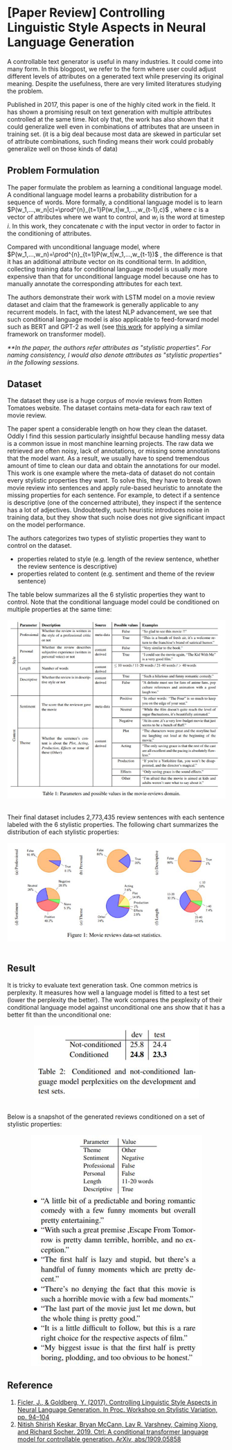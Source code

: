 # [Paper Review] Controlling Linguistic Style Aspects in Neural Language Generation

A controllable text generator is useful in many industries. It could come into many form. In this blogpost, we refer to the form where user could adjust different levels of attributes on a generated text while preserving its original meaning. Despite the usefulness, there are very limited literatures studying the problem. 

Published in 2017, this paper is one of the highly cited work in the field. It has shown a promising result on text generation with multiple attributes controlled at the same time. Not oly that, the work has also shown that it could generalize well even in combinations of attributes that are unseen in training set. (it is a big deal because most data are skewed in particular set of attribute combinations, such finding means their work could probably generalize well on those kinds of data)

## Problem Formulation

The paper formulate the problem as learning a conditional language model. A conditional language model learns a probability distribution for a sequence of words. More formally, a conditional language model is to learn $P(w_1,...,w_n|c)=\prod^{n}_{t=1}P(w_t|w_1,...,w_{t-1},c)$ , where $c$ is a vector of attributes where we want to control, and $w_i$ is the word at timestep $i$. In this work, they concatenate $c$ with the input vector in order to factor in the conditioning of attributes.

Compared with unconditional language model, where $P(w_1,...,w_n)=\prod^{n}_{t=1}P(w_t|w_1,...,w_{t-1})$ , the difference is that it has an additional attribute vector on its conditional term. In addition, collecting training data for conditional language model is usually more expensive than that for unconditional language model because one has to manually annotate the corresponding attributes for each text.

The authors demonstrate their work with LSTM model on a movie review dataset and claim that the framework is generally applicable to any recurrent models. In fact, with the latest NLP advancement, we see that such conditional language model is also applicable to feed-forward model such as BERT and GPT-2 as well (see [this work](https://arxiv.org/pdf/1707.02633.pdf) for applying a similar framework on transformer model).  

_**In the paper, the authors refer attributes as "stylistic properties". For naming consistency, I would also denote attributes as "stylistic properties" in the following sessions._

## Dataset

The dataset they use is a huge corpus of movie reviews from Rotten Tomatoes website. The dataset contains meta-data for each raw text of movie review. 

The paper spent a considerable length on how they clean the dataset. Oddly I find this session particularly insightful because handling messy data is a common issue in most manchine learning projects. The raw data we retrieved are often noisy, lack of annotations, or missing some annotations that the model want. As a result, we usually have to spend tremendous amount of time to clean our data and obtain the annotations for our model. This work is one example where the meta-data of dataset do not contain every stylistic properties they want. To solve this, they have to break down movie review into sentences and apply rule-based heuristic to annotate the missing properties for each sentence. For example, to detect if a sentence is descriptive (one of the concerned attribute), they inspect if the sentence has a lot of adjectives. Undoubtedly, such heuristic introduces noise in training data, but they show that such noise does not give significant impact on the model performance.

The authors categorizes two types of stylistic properties they want to control on the dataset. 
- properties related to style (e.g. length of the review sentence, whether the review sentence is descriptive)
- properties related to content (e.g. sentiment and theme of the review sentence)

The table below summarizes all the 6 stylistic properties they want to control. Note that the conditional language model could be conditioned on multiple properties at the same time: 
</br></br>
![properties-list](/images/2020-06-09-Controling_Linguistic_Style_Aspects/attribute_table.JPG)
</br></br>

Their final dataset includes 2,773,435 review sentences with each sentence labeled with the 6 stylistic properties. The following chart summarizes the distribution of each stylistic properties:
</br></br>
![properties-distribution](/images/2020-06-09-Controling_Linguistic_Style_Aspects/attribute_distribution.JPG)
</br></br>

## Result

It is tricky to evaluate text generation task. One common metrics is perplexity. It measures how well a language model is fitted to a test set (lower the perplexity the better). The work compares the pexplexity of their conditional language model against unconditional one ans show that it has a better fit than the unconditional one:</br></br>
<span style="display:block;text-align:center">
![perplexity](/images/2020-06-09-Controling_Linguistic_Style_Aspects/perplexity.JPG)
</span>
</br>

Below is a snapshot of the generated reviews conditioned on a set of stylistic properties:</br></br>
<span style="display:block;text-align:center">
![generated](/images/2020-06-09-Controling_Linguistic_Style_Aspects/generated.JPG)
</span>

## Reference
1. [Ficler, J., & Goldberg, Y. (2017). Controlling Linguistic Style Aspects in Neural Language Generation. In Proc. Workshop on Stylistic Variation, pp. 94–104](https://arxiv.org/pdf/1707.02633.pdf)
2. [Nitish Shirish Keskar, Bryan McCann, Lav R. Varshney, Caiming Xiong, and Richard Socher. 2019.
Ctrl: A conditional transformer language model for
controllable generation. ArXiv, abs/1909.05858](https://arxiv.org/pdf/1707.02633.pdf)